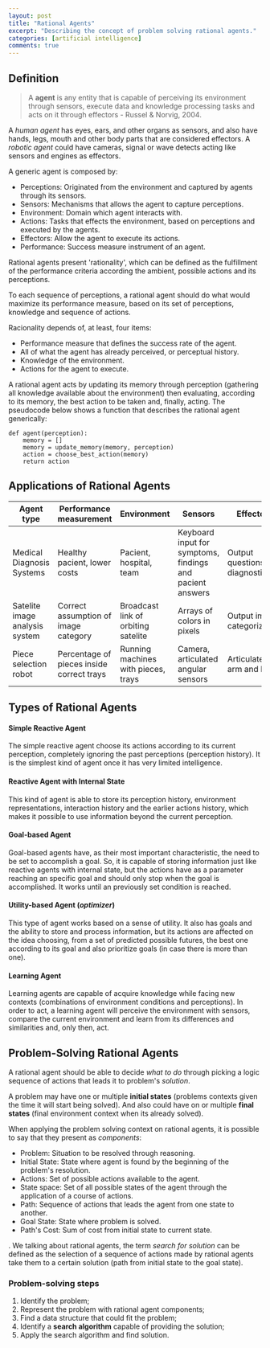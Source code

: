 ```yaml
---
layout: post
title: "Rational Agents"
excerpt: "Describing the concept of problem solving rational agents."
categories: [artificial intelligence]
comments: true
---
```


## Definition

>A **agent** is any entity that is capable of perceiving its environment through sensors, execute data and knowledge processing tasks and acts on it through effectors - Russel & Norvig, 2004.

A _human agent_ has eyes, ears, and other organs as sensors, and also have hands, legs, mouth and other body parts that are considered effectors. A _robotic agent_ could have cameras, signal or wave detects acting like sensors and engines as effectors.

A generic agent is composed by:
- Perceptions: Originated from the environment and captured by agents through its sensors.
- Sensors: Mechanisms that allows the agent to capture perceptions.
- Environment: Domain which agent interacts with.
- Actions: Tasks that effects the environment, based on perceptions and executed by the agents.
- Effectors: Allow the agent to execute its actions.
- Performance: Success measure instrument of an agent.

Rational agents present 'rationality', which can be defined as the fulfillment of the performance criteria according the ambient, possible actions and its perceptions.

To each sequence of perceptions, a rational agent should do what would maximize its performance measure, based on its set of perceptions, knowledge and sequence of actions.

Racionality depends of, at least, four items:
- Performance measure that defines the success rate of the agent.
- All of what the agent has already perceived, or perceptual history.
- Knowledge of the environment.
- Actions for the agent to execute.

A rational agent acts by updating its memory through perception (gathering all knowledge available about the environment) then evaluating, according to its memory, the best action to be taken and, finally, acting. The pseudocode below shows a function that describes the rational agent generically:

```
def agent(perception):
    memory = []
    memory = update_memory(memory, perception)
    action = choose_best_action(memory)
    return action
```


## Applications of Rational Agents

|Agent type|Performance measurement|Environment|Sensors|Effectors|
|-----|-----|-----|-----|-----|
|Medical Diagnosis Systems|Healthy pacient, lower costs|Pacient, hospital, team|Keyboard input for symptoms, findings and pacient answers|Output questions, diagnostics|
|Satelite image analysis system|Correct assumption of image category|Broadcast link of orbiting satelite|Arrays of colors in pixels|Output image categorization|
|Piece selection robot|Percentage of pieces inside correct trays|Running machines with pieces, trays|Camera, articulated angular sensors|Articulated arm and hand|


## Types of Rational Agents

#### Simple Reactive Agent

The simple reactive agent choose its actions according to its current perception, completely ignoring the past perceptions (perception history). It is the simplest kind of agent once it has very limited intelligence.

#### Reactive Agent with Internal State

This kind of agent is able to store its perception history, environment representations, interaction history and the earlier actions history, which makes it possible to use information beyond the current perception.

#### Goal-based Agent

Goal-based agents have, as their most important characteristic, the need to be set to accomplish a goal. So, it is capable of storing information just like reactive agents with internal state, but the actions have as a parameter reaching an specific goal and should only stop when the goal is accomplished. It works until an previously set condition is reached.

#### Utility-based Agent (_optimizer_)

This type of agent works based on a sense of utility. It also has goals and the ability to store and process information, but its actions are affected on the idea choosing, from a set of predicted possible futures, the best one according to its goal and also prioritize goals (in case there is more than one).

#### Learning Agent

Learning agents are capable of acquire knowledge while facing new contexts (combinations of environment conditions and perceptions). In order to act, a learning agent will perceive the environment with sensors, compare the current environment and learn from its differences and similarities and, only then, act.

## Problem-Solving Rational Agents

A rational agent should be able to decide _what to do_ through picking a logic sequence of actions that leads it to problem's _solution_.

A problem may have one or multiple __initial states__ (problems contexts given the time it will start being solved). And also could have on or multiple __final states__ (final environment context when its already solved).

When applying the problem solving context on rational agents, it is possible to say that they present as _components_:

- Problem: Situation to be resolved through reasoning.
- Initial State: State where agent is found by the beginning of the problem's resolution.
- Actions: Set of possible actions available to the agent.
- State space: Set of all possible states of the agent through the application of a course of actions.
- Path: Sequence of actions that leads the agent from one state to another.
- Goal State: State where problem is solved.
- Path's Cost: Sum of cost from initial state to current state.

. We talking about rational agents, the term _search for solution_ can be defined as the selection of a sequence of actions made by rational agents take them to a certain solution (path from initial state to the goal state).

### Problem-solving steps

1. Identify the problem;
2. Represent the problem with rational agent components;
3. Find a data structure that could fit the problem;
4. Identify a __search algorithm__ capable of providing the solution;
5. Apply the search algorithm and find solution.
